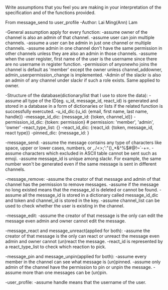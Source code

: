 Write assumptions that you feel you are making in your interpretation of the specification and of the functions provided.

From message_send to user_profile
-Author: Lai Ming(Ann) Lam

-General assumption apply for every function:
    -assume owner of the channel is also an admin of that channel.
    -assume user can join multiple channels.
    -assume a user can be admin in just one channel or multiple channels.
    -assume admin in one channel don't have the same permission in other channels unless they are also an admin in those channels.
    -assume when the user register, first name of the user is the username since there are no username in register function.
    -permission of anyonewho joins the channel is default as 'member' except the owner unless channel_addowner, admin_userpermission_change is implemented.
    -Admin of the slackr is also an admin of any channel under slackr if such a role exists. Same applied to owner.

-Structure of the database(dictionary/list that I use to store the data):
    - assume all type of the ID(eg. u_id, message_id, react_id) is generated and stored in a database in a form of dictionaries or lists if the related function is successfully exercuted.
    -u_id_dic:{u_id: {email, first name, last name, handle}}
    -message_id_dic: {message_id: {token, channel_id}}
    -permission_id_dic: {token: permission} # permission: 'member', 'admin', 'owner'
    -react_type_list: {}
    -react_id_dic: {react_id: {token, message_id, react type}}
    -pinned_dic: {message_id: }

-message_send:
    -assume the message contains any type of characters like space, upper or lower cases, numbers, or ,./<>;':"()_*&^%$#@!~`-+=. 
    -assume characters which excluded in ASCII table cannot be sent such as emoji.
    -assume message_id is unique among slackr. For example, the same number won't be generated even if the same message is sent in different channels.

-message_remove:
    -assume the creator of that message and admin of that channel has the permission to remove messages.
    -assume if the message no long existed means that the message_id is deleted or cannot be found.
    -assume all the message_id is stored in a dictionary called message_id_dic and token and channel_id is stored in the key.
    -assume channel_list can be used to check whether the user is existing in the channel.

-message_edit:
    -assume the creator of that message is the only can edit the message even admin and owner cannot edit the message.

-message_react and message_unreact(applied for both):
    -assume the creator of that message is the only can react or unreact the message even admin and owner cannot (un)react the message.
    -react_id is represented by a react_type_list to check which reaction to pick. 

-message_pin and message_unpin(applied for both):
    -assume every member in the channel can see what message is (un)pinned.
    -assume only admin of the channel have the permission to pin or unpin the message.
    -assume more than one messages can be (un)pin.

-user_profile:
    -assume handle means that the username of the user.
